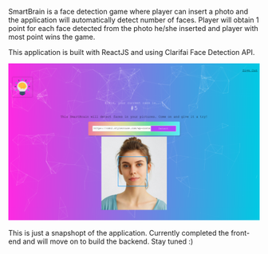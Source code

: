 SmartBrain is a face detection game where player can insert a photo and the application will automatically detect number of faces. Player will obtain 1 point for each face detected from the photo he/she inserted and player with most point wins the game.

This application is built with ReactJS and using Clarifai Face Detection API. 

![Screenshot](Smartbrain.png)

This is just a snapshopt of the application. Currently completed the front-end and will move on to build the backend. Stay tuned :)
